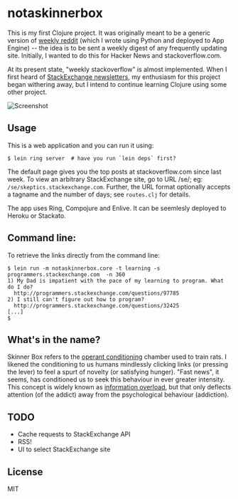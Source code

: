 # notaskinnerbox

This is my first Clojure project. It was originally meant to be a generic
version of [weekly reddit](http://weeklyreddit.appspot.com/) (which I wrote
using Python and deployed to App Engine) -- the idea is to be sent a weekly
digest of any frequently updating site. Initially, I wanted to do this for
Hacker News and stackoverflow.com.

At its present state, "weekly stackoverflow" is almost implemented. When I first
heard of [StackExchange newsletters](http://stackexchange.com/newsletters/), my
enthusiasm for this project began withering away, but I intend to continue
learning Clojure using some other project.

![Screenshot](http://i.imgur.com/R0jN9.png "Screenshot of the web app showing stackoverflow.com digest")

## Usage

This is a web application and you can run it using:

    $ lein ring server  # have you run `lein deps` first?

The default page gives you the top posts at stackoverflow.com since last
week. To view an arbitrary StackExchange site, go to URL /se/<sitedomain>; eg:
`/se/skeptics.stackexchange.com`. Further, the URL format optionally accepts a
tagname and the number of days; see `routes.clj` for details.

The app uses Ring, Compojure and Enlive. It can be seemlesly deployed to Heroku
or Stackato.

## Command line:

To retrieve the links directly from the command line:

    $ lein run -m notaskinnerbox.core -t learning -s programmers.stackexchange.com  -n 360
    1) My Dad is impatient with the pace of my learning to program. What do I do?
      http://programmers.stackexchange.com/questions/97785
    2) I still can't figure out how to program?
      http://programmers.stackexchange.com/questions/32425
    [...]
    $

## What's in the name?

Skinner Box refers to the [operant
conditioning](http://en.wikipedia.org/wiki/Operant_conditioning) chamber used to
train rats. I likened the conditioning to us humans mindlessly clicking links
(or pressing the lever) to feel a spurt of novelty (or satisfying hunger). "Fast
news", it seems, has conditioned us to seek this behaviour in ever greater
intensity. This concept is widely known as [information
overload](http://en.wikipedia.org/wiki/Information_overload), but that only
deflects attention (of the addict) away from the psychological behaviour
(addiction).

## TODO

* Cache requests to StackExchange API
* RSS!
* UI to select StackExchange site

## License

MIT
